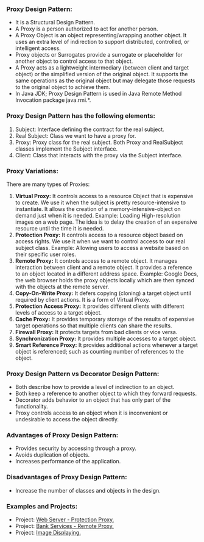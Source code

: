 ### Proxy Design Pattern:
- It is a Structural Design Pattern.
- A Proxy is a person authorized to act for another person.
- A Proxy Object is an object representing/wrapping another object. It uses an extra level of indirection to support distributed, controlled, or intelligent access.
- Proxy objects or Surrogates provide a surrogate or placeholder for another object to control access to that object. 
- A Proxy acts as a lightweight intermediary (between client and target object) or the simplified version of the original object. It supports the same operations as the original object but may delegate those requests to the original object to achieve them.
- In Java JDK; Proxy Design Pattern is used in Java Remote Method Invocation package java.rmi.*.


### Proxy Design Pattern has the following elements:
1. Subject: Interface defining the contract for the real subject.
2. Real Subject: Class we want to have a proxy for.
3. Proxy: Proxy class for the real subject. Both Proxy and RealSubject classes implement the Subject interface.
4. Client: Class that interacts with the proxy via the Subject interface.

	
### Proxy Variations:
There are many types of Proxies:
1. <b>Virtual Proxy:</b> It controls access to a resource Object that is expensive to create. We use it when the subject is pretty resource-intensive to instantiate. It allows the creation of a memory-intensive-object on demand just when it is needed.
	Example: Loading High-resolution images on a web page. The idea is to delay the creation of an expensive resource until the time it is needed.
2. <b>Protection Proxy:</b> It controls access to a resource object based on access rights. We use it when we want to control access to our real subject class. 
	Example: Allowing users to access a website based on their specific user roles.
3. <b>Remote Proxy:</b> It controls access to a remote object. It manages interaction between client and a remote object. It provides a reference to an object located in a different address space.
	Example: Google Docs, the web browser holds the proxy objects locally which are then synced with the objects at the remote server.
4. <b>Copy-On-Write Proxy:</b> It defers copying (cloning) a target object until required by client actions. It is a form of Virtual Proxy.
5. <b>Protection Access Proxy:</b> It provides different clients with different levels of access to a target object.
6. <b>Cache Proxy:</b> It provides temporary storage of the results of expensive target operations so that multiple clients can share the results.
7. <b>Firewall Proxy:</b> It protects targets from bad clients or vice versa.
8. <b>Synchronization Proxy:</b> It provides multiple accesses to a target object.
9. <b>Smart Reference Proxy:</b> It provides additional actions whenever a target object is referenced; such as counting number of references to the object.

	
### Proxy Design Pattern vs Decorator Design Pattern:
- Both describe how to provide a level of indirection to an object.
- Both keep a reference to another object to which they forward requests.
- Decorator adds behavior to an object that has only part of the functionality.
- Proxy controls access to an object when it is inconvenient or undesirable to access the object directly.


### Advantages of Proxy Design Pattern:
- Provides security by accessing through a proxy.
- Avoids duplication of objects.
- Increases performance of the application.
	
	
### Disadvantages of Proxy Design Pattern:
- Increase the number of classes and objects in the design.
	

### Examples and Projects:
- Project:	[Web Server - Protection Proxy.](/src/main/java/structuralDesignPatterns/proxyDesignPattern/projectWebServerProtectionProxy/Main/Main.java)
- Project:	[Bank Services - Remote Proxy.](/src/main/java/structuralDesignPatterns/proxyDesignPattern/projectBankServicesRemoteProxy/Main/Main.java)
- Project:	[Image Displaying.](/src/main/java/structuralDesignPatterns/proxyDesignPattern/projectImageDisplaying/Main/Main.java)